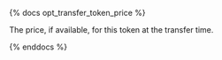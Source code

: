 {% docs opt_transfer_token_price %}

The price, if available, for this token at the transfer time. 

{% enddocs %}